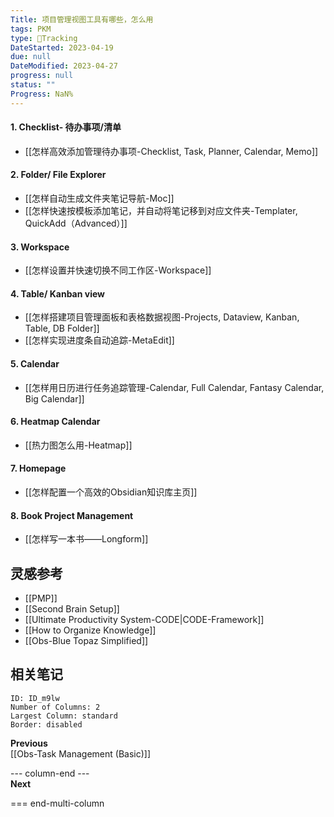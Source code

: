 ```yaml
---
Title: 项目管理视图工具有哪些，怎么用
tags: PKM
type: 💪Tracking
DateStarted: 2023-04-19
due: null
DateModified: 2023-04-27
progress: null
status: ""
Progress: NaN%
---
```


#### 1. Checklist- 待办事项/清单

- [[怎样高效添加管理待办事项-Checklist, Task, Planner, Calendar, Memo]]

#### 2. Folder/ File Explorer

- [[怎样自动生成文件夹笔记导航-Moc]]
- [[怎样快速按模板添加笔记，并自动将笔记移到对应文件夹-Templater, QuickAdd（Advanced）]]

#### 3. Workspace

- [[怎样设置并快速切换不同工作区-Workspace]]

#### 4. Table/ Kanban view

- [[怎样搭建项目管理面板和表格数据视图-Projects, Dataview, Kanban, Table, DB Folder]]
- [[怎样实现进度条自动追踪-MetaEdit]]

#### 5. Calendar

- [[怎样用日历进行任务追踪管理-Calendar, Full Calendar, Fantasy Calendar, Big Calendar]]

#### 6. Heatmap Calendar

- [[热力图怎么用-Heatmap]]

#### 7. Homepage

- [[怎样配置一个高效的Obsidian知识库主页]]

#### 8. Book Project Management

- [[怎样写一本书——Longform]]

## 灵感参考

- [[PMP]]
- [[Second Brain Setup]]
- [[Ultimate Productivity System-CODE|CODE-Framework]]
- [[How to Organize Knowledge]]
- [[Obs-Blue Topaz Simplified]]

## 相关笔记

```start-multi-column
ID: ID_m9lw
Number of Columns: 2
Largest Column: standard
Border: disabled
```

**Previous**  
[[Obs-Task Management (Basic)]]

--- column-end ---  
**Next**

=== end-multi-column
